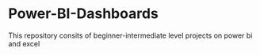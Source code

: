 # Power-BI-Dashboards
This repository consits of beginner-intermediate level projects on power bi and excel

